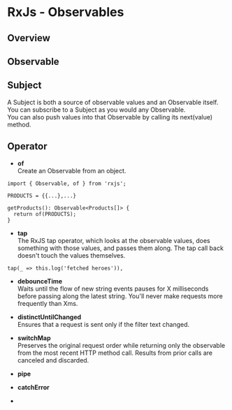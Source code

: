 # RxJs - Observables

## Overview


## Observable


## Subject
A Subject is both a source of observable values and an Observable itself. You can subscribe to a Subject as you would any Observable.  
You can also push values into that Observable by calling its next(value) method.  

## Operator

* **of**  
Create an Observable from an object.
```
import { Observable, of } from 'rxjs';

PRODUCTS = {{...},...}

getProducts(): Observable<Products[]> {
  return of(PRODUCTS);
}
```

* **tap**  
The RxJS tap operator, which looks at the observable values, does something with those values, and passes them along. The tap call back doesn't touch the values themselves.
```
tap(_ => this.log('fetched heroes')),
```

* **debounceTime**  
  Waits until the flow of new string events pauses for X milliseconds before passing along the latest string. You'll never make requests more frequently than Xms.  

* **distinctUntilChanged**  
  Ensures that a request is sent only if the filter text changed.  

* **switchMap**  
  Preserves the original request order while returning only the observable from the most recent HTTP method call. Results from prior calls are canceled and discarded. 

* **pipe**  

* **catchError**  
* 